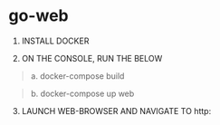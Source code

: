 # go-web

1. INSTALL DOCKER

2. ON THE CONSOLE, RUN THE BELOW
  >a. docker-compose build
  
  >b. docker-compose up web

3. LAUNCH WEB-BROWSER AND NAVIGATE TO http:
